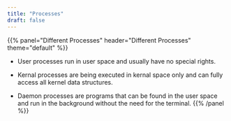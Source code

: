 ```yaml
---
title: "Processes"
draft: false
---
```



{{% panel="Different Processes" header="Different Processes" theme="default" %}}
- User processes run in user space and usually have no special rights.

- Kernal processes are being executed in kernal space only and can fully access all kernel data structures.

- Daemon processes are programs that can be found in the user space and run in the background without the need for the terminal.
{{% /panel %}}
